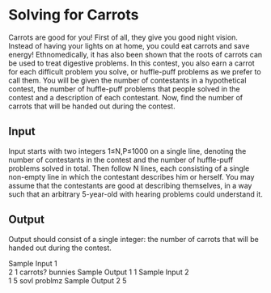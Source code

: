 # Solving for Carrots

[//]: # (/problems/carrots/file/statement/en/img-0001.jpg Photo by niznoz)


Carrots are good for you! First of all, they give you good night vision. Instead of having your lights on at home, you could eat carrots and save energy! Ethnomedically, it has also been shown that the roots of carrots can be used to treat digestive problems. In this contest, you also earn a carrot for each difficult problem you solve, or huffle-puff problems as we prefer to call them.
You will be given the number of contestants in a hypothetical contest, the number of huffle-puff problems that people solved in the contest and a description of each contestant. Now, find the number of carrots that will be handed out during the contest.

## Input
Input starts with two integers 1≤N,P≤1000 on a single line, denoting the number of contestants in the contest and the number of huffle-puff problems solved in total. Then follow N lines, each consisting of a single non-empty line in which the contestant describes him or herself. You may assume that the contestants are good at describing themselves, in a way such that an arbitrary 5-year-old with hearing problems could understand it.

## Output
Output should consist of a single integer: the number of carrots that will be handed out during the contest.

Sample Input 1	
2 1
carrots?
bunnies
Sample Output 1
1
Sample Input 2	
1 5
sovl problmz
Sample Output 2
5
